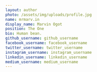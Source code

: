 ```yaml
---
layout: author
photo: /assets/img/uploads/profile.jpg
name: mrmarv.in
display_name: Marvin Ogot
position: The One
bio: Human bean.
github_username: github_username
facebook_username: facebook_username
twitter_username: twitter_username
instagram_username: instagram_username
linkedin_username: linkedin_username
medium_username: medium_username
---
```


